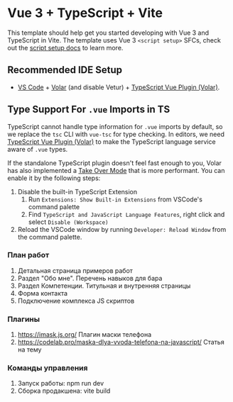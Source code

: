 # Vue 3 + TypeScript + Vite

This template should help get you started developing with Vue 3 and TypeScript in Vite. The template uses Vue 3 `<script setup>` SFCs, check out the [script setup docs](https://v3.vuejs.org/api/sfc-script-setup.html#sfc-script-setup) to learn more.

## Recommended IDE Setup

- [VS Code](https://code.visualstudio.com/) + [Volar](https://marketplace.visualstudio.com/items?itemName=Vue.volar) (and disable Vetur) + [TypeScript Vue Plugin (Volar)](https://marketplace.visualstudio.com/items?itemName=Vue.vscode-typescript-vue-plugin).

## Type Support For `.vue` Imports in TS

TypeScript cannot handle type information for `.vue` imports by default, so we replace the `tsc` CLI with `vue-tsc` for type checking. In editors, we need [TypeScript Vue Plugin (Volar)](https://marketplace.visualstudio.com/items?itemName=Vue.vscode-typescript-vue-plugin) to make the TypeScript language service aware of `.vue` types.

If the standalone TypeScript plugin doesn't feel fast enough to you, Volar has also implemented a [Take Over Mode](https://github.com/johnsoncodehk/volar/discussions/471#discussioncomment-1361669) that is more performant. You can enable it by the following steps:

1. Disable the built-in TypeScript Extension
   1. Run `Extensions: Show Built-in Extensions` from VSCode's command palette
   2. Find `TypeScript and JavaScript Language Features`, right click and select `Disable (Workspace)`
2. Reload the VSCode window by running `Developer: Reload Window` from the command palette.

### План работ

1. Детальная страница примеров работ
2. Раздел "Обо мне". Перечень навыков для бара
3. Раздел Компетенции. Титульная и внутренняя страницы
4. Форма контакта
5. Подключение комплекса JS скриптов

### Плагины

1. https://imask.js.org/ Плагин маски телефона
2. https://codelab.pro/maska-dlya-vvoda-telefona-na-javascript/ Статья на тему

### Команды управления

1. Запуск работы: npm run dev
2. Сборка продакшена: vite build
